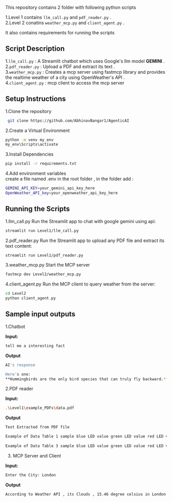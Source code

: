 This repository contains 2 folder with following python scripts

1.Level 1 contains `llm_call.py` and `pdf_reader.py` .  
2.Level 2 conatins `weather_mcp.py` and `client_agent.py` .  
  
It also contains requirements for running the scripts  


## Script Description 

1.`llm_call.py` : A Streamlit chatbot which uses Google's llm model **GEMINI** .  
2.`pdf_reader.py` : Upload a PDF and extract its text .  
3.`weather_mcp.py` : Creates a mcp server using fastmcp library and provides the realtime weather of a city using OpenWeather's API .  
4.`client_agent.py` : mcp client to access the mcp server  

## Setup Instructions

1.Clone the repository
```bash
 git clone https://github.com/AbhinavBangar1/AgenticAI
```

2.Create a Virtual Environment 
```bash
python -m venv my_env
my_env\Scripts\activate 
```

3.Install Dependencies
```bash
pip install -r requirements.txt
```

4.Add environment variables  
create a file named .env in the root folder , in the folder add :  
```bash
GEMINI_API_KEY=your_gemini_api_key_here  
OpenWeather_API_key=your_openweather_api_key_here  
```

## Running the Scripts

1.llm_call.py
Run the Streamlit app to chat with google gemini using api:
```bash
streamlit run Level1/llm_call.py
```

2.pdf_reader.py
Run the Streamlit app to upload any PDF file and extract its text content:
```bash
streamlit run Level1/pdf_reader.py
```

3.weather_mcp.py
Start the MCP server 
```bash
fastmcp dev Level2/weather_mcp.py
```
4.client_agent.py
Run the MCP client to query weather from the server:
```bash
cd Level2
python client_agent.py
```


## Sample input outputs

1.Chatbot

**Input:**
```bash
tell me a interesting fact
```

**Output**
```bash
AI's response  

Here's one:
**Hummingbirds are the only bird species that can truly fly backward.** Their unique wing structure allows them to rotate their wings almost 180 degrees, giving them incredible agility, including hovering and even flying upside down for short bursts!'
```

2.PDF reader 

**Input:**
```bash
.\Level1\example_PDFs\data.pdf
```

**Output**
```bash
Text Extracted from PDF file

Example of Data Table 1 sample blue LED value green LED value red LED value clear water 97 19 79 blue water 73 11 13 green water 35 15 14 tea water 33 13 70     Example of Data Table 2 sample blue % transmitted green % transmitted red % transmitted clear water 97/97 = 100% 19/19 = 100% 79/79 = 100% blue water 73/97 = 75% 11/19 = 58% 13/79 = 17% green water 35/97 = 36% 15/19 = 79% 14/79 = 18% tea water 33/97 = 34% 13/19 = 68% 70/79 = 91%   Example of Measuring Ocean Color Graph 1 
   
Example of Data Table 3 sample blue LED value green LED value red LED value + 1 tsp milk 13 14 12 +1tsp milk + blue 10 9 6 +1tsp milk +green 9 13 7 +1tsp milk + tea 7 9 9     Example of Data Table 4 Water sample blue % transmitted green % transmitted red % transmitted + 1 tsp milk 13/13 = 100% 14/14 = 100% 12/12 = 100% +1tsp milk + blue 10/13 = 77% 9/14 = 64% 6/12 = 50% +1tsp milk +green 9/13 = 69% 13/14 = 93% 7/12 = 58% +1tsp milk + tea 7/13 = 54% 9/14 = 69% 9/12 = 75%   Example of Measuring Ocean Color Graph 2 '
```


3. MCP Server and Client

**Input:**
```bash
Enter the City: London
```

**Output**
```bash
According to Weather API , its Clouds , 15.46 degree celsius in London
```
